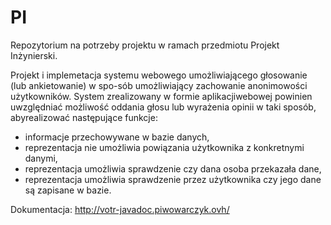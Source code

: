 # PI
Repozytorium na potrzeby projektu w ramach przedmiotu Projekt Inżynierski.

Projekt i implemetacja systemu webowego umożliwiającego głosowanie (lub ankietowanie) w spo-sób umożliwiający zachowanie anonimowości użytkowników. System zrealizowany w formie aplikacjiwebowej  powinien  uwzględniać  możliwość  oddania  głosu  lub  wyrażenia  opinii  w  taki  sposób,  abyrealizować następujące funkcje:

- informacje przechowywane w bazie danych,
- reprezentacja nie umożliwia powiązania użytkownika z konkretnymi danymi,
- reprezentacja umożliwia sprawdzenie czy dana osoba przekazała dane,
- reprezentacja umożliwia sprawdzenie przez użytkownika czy jego dane są zapisane w bazie.



Dokumentacja: http://votr-javadoc.piwowarczyk.ovh/
